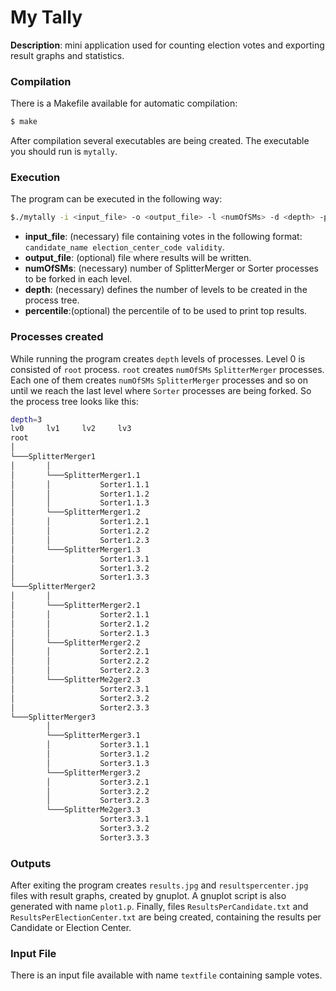 # My Tally
__Description__: mini application used for counting election votes and exporting result graphs and statistics.

### Compilation
There is a Makefile available for automatic compilation:
```sh
$ make
```
After compilation several executables are being created. The executable you should run is `mytally`.
### Execution
The program can be executed in the following way:
```sh
$./mytally -i <input_file> -o <output_file> -l <numOfSMs> -d <depth> -p <percentile>
```
* __input_file__: (necessary) file containing votes in the following format: `candidate_name election_center_code validity`.
* __output_file__: (optional) file where results will be written.
* __numOfSMs__: (necessary) number of SplitterMerger or Sorter processes to be forked in each level.
* __depth__: (necessary) defines the number of levels to be created in the process tree.
* __percentile__:(optional) the percentile of to be used to print top results.

### Processes created
While running the program creates `depth` levels of processes. Level 0 is consisted of `root` process. `root` creates `numOfSMs` `SplitterMerger` processes. Each one of them creates `numOfSMs` `SplitterMerger` processes and so on until we reach the last level where `Sorter` processes are being forked. So the process tree looks like this:
```sh
depth=3
lv0     lv1     lv2     lv3
root
│   
└───SplitterMerger1
│       │ 
│       └───SplitterMerger1.1
│       │           Sorter1.1.1
│       │           Sorter1.1.2
│       │           Sorter1.1.3
│       └───SplitterMerger1.2
│       │           Sorter1.2.1
│       │           Sorter1.2.2
│       │           Sorter1.2.3
│       └───SplitterMerger1.3
│                   Sorter1.3.1
│                   Sorter1.3.2
│                   Sorter1.3.3
└───SplitterMerger2
│       │ 
│       └───SplitterMerger2.1
│       │           Sorter2.1.1
│       │           Sorter2.1.2
│       │           Sorter2.1.3
│       └───SplitterMerger2.2
│       │           Sorter2.2.1
│       │           Sorter2.2.2
│       │           Sorter2.2.3
│       └───SplitterMe2ger2.3
│                   Sorter2.3.1
│                   Sorter2.3.2
│                   Sorter2.3.3
└───SplitterMerger3
        │ 
        └───SplitterMerger3.1
        │           Sorter3.1.1
        │           Sorter3.1.2
        │           Sorter3.1.3
        └───SplitterMerger3.2
        │           Sorter3.2.1
        │           Sorter3.2.2
        │           Sorter3.2.3
        └───SplitterMe2ger3.3
                    Sorter3.3.1
                    Sorter3.3.2
                    Sorter3.3.3

```                  
### Outputs
After exiting the program creates `results.jpg` and `resultspercenter.jpg` files with result graphs, created by gnuplot. A gnuplot script is also generated with name `plot1.p`. Finally, files `ResultsPerCandidate.txt` and `ResultsPerElectionCenter.txt` are being created, containing the results per Candidate or Election Center.
### Input File
There is an input file available with name `textfile` containing sample votes.
